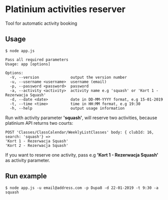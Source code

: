 # Platinium activities reserver

Tool for automatic activity booking


## Usage

```
$ node app.js

Pass all required parameters
Usage: app [options]

Options:
  -V, --version              output the version number
  -u, --username <username>  username (email)
  -p, --password <password>  password
  -a, --activity <activity>  activity name e.g 'squash' or 'Kort 1 - Rezerwacja Squash'
  -d, --date <date>          date in DD-MM-YYYY format, e.g 15-01-2019
  -t, --time <time>          time in HH:MM format, e.g 19:30
  -h, --help                 output usage information
```

Run with activity parameter **'squash'**, will reserve two activities, because platinium API returns two courts:
```
POST 'Classes/ClassCalendar/WeeklyListClasses' body: { clubId: 16, search: 'squash'} => 
'Kort 1 - Rezerwacja Squash'
'Kort 2 - Rezerwacja Squash'
```
If you want to reserve one activity, pass e.g **'Kort 1 - Rezerwacja Squash'** as activity parameter.

## Run example 
```
$ node app.js -u email@address.com -p Dupa8 -d 22-01-2019 -t 9:30 -a squash
```
